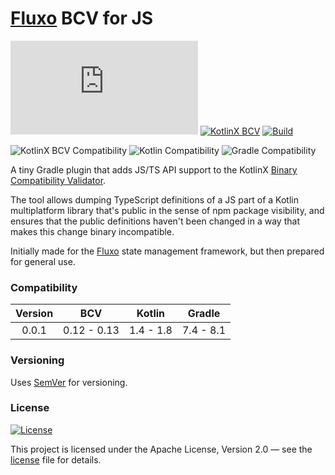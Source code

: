 # [Fluxo](https://github.com/fluxo-kt/fluxo) BCV for JS

[![Gradle Plugin Portal][badge-plugin]][plugin]
[![KotlinX BCV][badge-bcv]][bcv-tag]
[![Build](../../actions/workflows/build.yml/badge.svg)](../../actions/workflows/build.yml)

![KotlinX BCV Compatibility](http://img.shields.io/badge/KotlinX%20BCV-0.12%20--%200.13-7F52FF?logo=kotlin&logoWidth=10&logoColor=7F52FF&labelColor=2B2B2B)
![Kotlin Compatibility](http://img.shields.io/badge/Kotlin-1.4%20--%201.8-7F52FF?logo=kotlin&logoWidth=10&logoColor=7F52FF&labelColor=2B2B2B)
![Gradle Compatibility](http://img.shields.io/badge/Gradle-7.4%20--%208.1-f68244?logo=gradle)

A tiny Gradle plugin that adds JS/TS API support to the
KotlinX [Binary Compatibility Validator][bcv].

The tool allows dumping TypeScript definitions of a JS part of a Kotlin multiplatform library
that's public in the sense of npm package visibility, and ensures that the public definitions
haven't been changed in a way that makes this change binary incompatible.

Initially made for the [Fluxo][fluxo] state management framework,
but then prepared for general use.

### Compatibility

| Version |     BCV     |  Kotlin   |  Gradle   |
|:-------:|:-----------:|:---------:|:---------:|
|  0.0.1  | 0.12 - 0.13 | 1.4 - 1.8 | 7.4 - 8.1 |

### Versioning

Uses [SemVer](http://semver.org/) for versioning.

### License

[![License](https://img.shields.io/badge/License-Apache%202.0-blue.svg)](LICENSE)

This project is licensed under the Apache License, Version 2.0 — see the
[license](LICENSE) file for details.


[bcv]: https://github.com/Kotlin/binary-compatibility-validator
[bcv-tag]: https://github.com/Kotlin/binary-compatibility-validator/releases/tag/0.12.1
[badge-bcv]: http://img.shields.io/badge/KotlinX%20BCV-0.12.1-7F52FF?logo=kotlin&logoWidth=10&logoColor=7F52FF&labelColor=2B2B2B

[plugin]: https://plugins.gradle.org/plugin/fluxo.kotlinx.binary-compatibility-validator.js
[badge-plugin]: https://img.shields.io/gradle-plugin-portal/v/fluxo.kotlinx.binary-compatibility-validator.js?label=Gradle%20Plugin&logo=gradle

[fluxo]: https://github.com/fluxo-kt/fluxo
